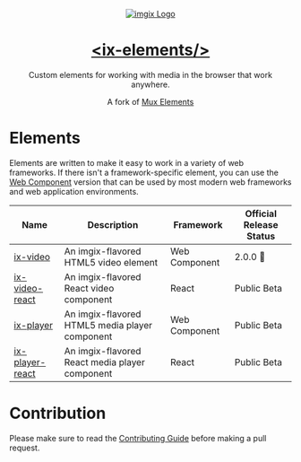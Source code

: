 <p align="center">
  <a href="https://imgix.com/">
    <img src="https://avatars.githubusercontent.com/u/2793044?s=200&v=4" alt="imgix Logo">
    <h1 align="center">&lt;ix-elements/&gt;</h1>
  </a>
  <p align="center">
    Custom elements for working with media in the browser that work anywhere.
  </p>
  <p align="center" style="text: italic">
    A fork of <a href="https://www.github.com/muxinc/elements">Mux Elements</a>
  </p>
</p>

# Elements

Elements are written to make it easy to work in a variety of web frameworks. If there isn't a framework-specific element, you can use the [Web Component](https://developer.mozilla.org/en-US/docs/Web/Web_Components) version that can be used by most modern web frameworks and web application environments.

| Name                                              | Description                                   | Framework     | Official Release Status |
| ------------------------------------------------- | --------------------------------------------- | ------------- | ----------------------- |
| [ix-video](https://github.com/imgix/ix-elements/tree/main/packages/ix-video)                   | An imgix-flavored HTML5 video element            | Web Component | 2.0.0  🎉           |
| [ix-video-react](https://github.com/imgix/ix-elements/tree/main/packages/ix-video-react)       | An imgix-flavored React video component          | React         | Public Beta             |
| [ix-player](https://github.com/imgix/ix-elements/tree/main/packages/ix-player)                 | An imgix-flavored HTML5 media player component   | Web Component | Public Beta                 |
| [ix-player-react](https://github.com/imgix/ix-elements/tree/main/packages/ix-player-react)     | An imgix-flavored React media player component   | React         | Public Beta                 |

# Contribution

Please make sure to read the [Contributing Guide](CONTRIBUTING.md) before making a pull request.

